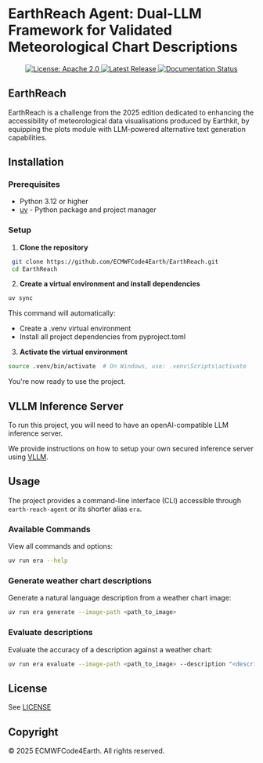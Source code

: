 # EarthReach Agent: Dual-LLM Framework for Validated Meteorological Chart Descriptions

<p align="center">
  <a href="https://opensource.org/licenses/apache-2-0">
    <img src="https://img.shields.io/badge/License-Apache%202.0-blue.svg" alt="License: Apache 2.0">
  </a>
  <a href="https://github.com/ECMWFCode4Earth/earthreach/releases">
    <img src="https://img.shields.io/github/v/release/ECMWFCode4Earth/earthreach?color=blue&label=Release&style=flat-square" alt="Latest Release">
  </a>
  <a href="https://earthreach.readthedocs.io/en/latest/?badge=latest">
    <img src="https://readthedocs.org/projects/earthreach/badge/?version=latest" alt="Documentation Status">
  </a>
</p>

## EarthReach

EarthReach is a challenge from the 2025 edition dedicated to enhancing the accessibility of meteorological data visualisations produced by Earthkit, by equipping the plots module with LLM-powered alternative text generation capabilities.

## Installation

### Prerequisites

- Python 3.12 or higher
- [uv](https://docs.astral.sh/uv/) - Python package and project manager

### Setup

1. **Clone the repository**
  ```sh
   git clone https://github.com/ECMWFCode4Earth/EarthReach.git
   cd EarthReach
  ```
2. **Create a virtual environment and install dependencies**
  ```sh
  uv sync
  ```
This command will automatically:
- Create a .venv virtual environment
- Install all project dependencies from pyproject.toml

3. **Activate the virtual environment**
  ```sh
  source .venv/bin/activate  # On Windows, use: .venv\Scripts\activate
  ```

You're now ready to use the project.

## VLLM Inference Server

To run this project, you will need to have an openAI-compatible LLM inference server. 

We provide instructions on how to setup your own secured inference server using [VLLM](./vllm/setup.md).

## Usage

The project provides a command-line interface (CLI) accessible through `earth-reach-agent` or its shorter alias `era`.

### Available Commands

View all commands and options:
```sh
uv run era --help
```

### Generate weather chart descriptions

Generate a natural language description from a weather chart image:
```sh
uv run era generate --image-path <path_to_image>
```

### Evaluate descriptions

Evaluate the accuracy of a description against a weather chart:

```sh
uv run era evaluate --image-path <path_to_image> --description "<description_string>"
```
## License

See [LICENSE](LICENSE)

## Copyright

© 2025 ECMWFCode4Earth. All rights reserved.

